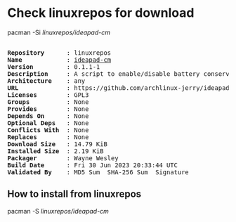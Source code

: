 # Check linuxrepos for download

pacman -Si *linuxrepos/ideapad-cm*

<div class="highlight"><pre class="highlight"><text>
<b>Repository</b>      : linuxrepos
<b>Name</b>            : <a href="../../x86_64/ideapad-cm-0.1.1-1-any.pkg.tar.zst">ideapad-cm</a>
<b>Version</b>         : 0.1.1-1
<b>Description</b>     : A script to enable/disable battery conservation mode in Lenovo Ideapad laptops.
<b>Architecture</b>    : any
<b>URL</b>             : https://github.com/archlinux-jerry/ideapad-conservation-mode
<b>Licenses</b>        : GPL3
<b>Groups</b>          : None
<b>Provides</b>        : None
<b>Depends On</b>      : None
<b>Optional Deps</b>   : None
<b>Conflicts With</b>  : None
<b>Replaces</b>        : None
<b>Download Size</b>   : 14.79 KiB
<b>Installed Size</b>  : 2.19 KiB
<b>Packager</b>        : Wayne Wesley <wayne6324@gmail.com>
<b>Build Date</b>      : Fri 30 Jun 2023 20:33:44 UTC
<b>Validated By</b>    : MD5 Sum  SHA-256 Sum  Signature
</text></pre></div>

## How to install from linuxrepos

pacman -S *linuxrepos/ideapad-cm*
